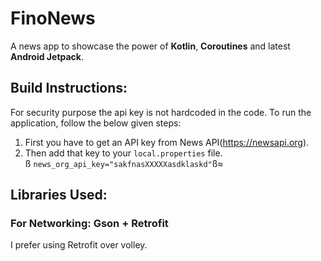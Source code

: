 # FinoNews

A news app to showcase the power of **Kotlin**, **Coroutines**  and latest **Android Jetpack**.

## Build Instructions:

For security purpose the api key is not hardcoded in the code. To run the application, follow the below given steps:

1. First you have to get an API key from News API(https://newsapi.org).
2. Then add that key to your ```local.properties``` file.<br />ß
```news_org_api_key="sakfnasXXXXXasdklaskd"```ß≈

## Libraries Used:

### For Networking: Gson + Retrofit

I prefer using Retrofit over volley. 




